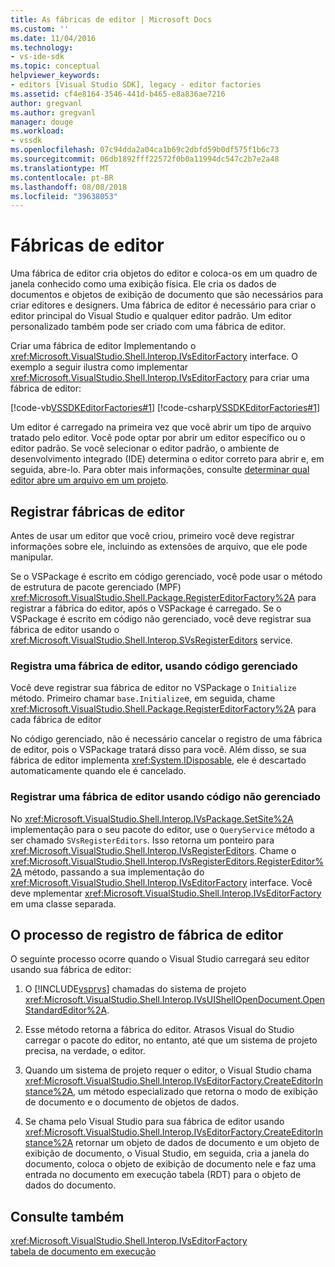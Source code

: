 ```yaml
---
title: As fábricas de editor | Microsoft Docs
ms.custom: ''
ms.date: 11/04/2016
ms.technology:
- vs-ide-sdk
ms.topic: conceptual
helpviewer_keywords:
- editors [Visual Studio SDK], legacy - editor factories
ms.assetid: cf4e8164-3546-441d-b465-e8a836ae7216
author: gregvanl
ms.author: gregvanl
manager: douge
ms.workload:
- vssdk
ms.openlocfilehash: 07c94dda2a04ca1b69c2dbfd59b0df575f1b6c73
ms.sourcegitcommit: 06db1892fff22572f0b0a11994dc547c2b7e2a48
ms.translationtype: MT
ms.contentlocale: pt-BR
ms.lasthandoff: 08/08/2018
ms.locfileid: "39638053"
---
```

# <a name="editor-factories"></a>Fábricas de editor
Uma fábrica de editor cria objetos do editor e coloca-os em um quadro de janela conhecido como uma exibição física. Ele cria os dados de documentos e objetos de exibição de documento que são necessários para criar editores e designers. Uma fábrica de editor é necessário para criar o editor principal do Visual Studio e qualquer editor padrão. Um editor personalizado também pode ser criado com uma fábrica de editor.  
  
 Criar uma fábrica de editor Implementando o <xref:Microsoft.VisualStudio.Shell.Interop.IVsEditorFactory> interface. O exemplo a seguir ilustra como implementar <xref:Microsoft.VisualStudio.Shell.Interop.IVsEditorFactory> para criar uma fábrica de editor:  
  
 [!code-vb[VSSDKEditorFactories#1](../extensibility/codesnippet/VisualBasic/editor-factories_1.vb)]
 [!code-csharp[VSSDKEditorFactories#1](../extensibility/codesnippet/CSharp/editor-factories_1.cs)]  
  
 Um editor é carregado na primeira vez que você abrir um tipo de arquivo tratado pelo editor. Você pode optar por abrir um editor específico ou o editor padrão. Se você selecionar o editor padrão, o ambiente de desenvolvimento integrado (IDE) determina o editor correto para abrir e, em seguida, abre-lo. Para obter mais informações, consulte [determinar qual editor abre um arquivo em um projeto](../extensibility/internals/determining-which-editor-opens-a-file-in-a-project.md).  
  
## <a name="register-editor-factories"></a>Registrar fábricas de editor  
 Antes de usar um editor que você criou, primeiro você deve registrar informações sobre ele, incluindo as extensões de arquivo, que ele pode manipular.  
  
 Se o VSPackage é escrito em código gerenciado, você pode usar o método de estrutura de pacote gerenciado (MPF) <xref:Microsoft.VisualStudio.Shell.Package.RegisterEditorFactory%2A> para registrar a fábrica do editor, após o VSPackage é carregado. Se o VSPackage é escrito em código não gerenciado, você deve registrar sua fábrica de editor usando o <xref:Microsoft.VisualStudio.Shell.Interop.SVsRegisterEditors> service.  
  
### <a name="register-an-editor-factory-by-using-managed-code"></a>Registra uma fábrica de editor, usando código gerenciado  
 Você deve registrar sua fábrica de editor no VSPackage o `Initialize` método. Primeiro chamar `base.Initialize`e, em seguida, chame <xref:Microsoft.VisualStudio.Shell.Package.RegisterEditorFactory%2A> para cada fábrica de editor  
  
 No código gerenciado, não é necessário cancelar o registro de uma fábrica de editor, pois o VSPackage tratará disso para você. Além disso, se sua fábrica de editor implementa <xref:System.IDisposable>, ele é descartado automaticamente quando ele é cancelado.  
  
### <a name="register-an-editor-factory-by-using-unmanaged-code"></a>Registrar uma fábrica de editor usando código não gerenciado  
 No <xref:Microsoft.VisualStudio.Shell.Interop.IVsPackage.SetSite%2A> implementação para o seu pacote do editor, use o `QueryService` método a ser chamado `SVsRegisterEditors`. Isso retorna um ponteiro para <xref:Microsoft.VisualStudio.Shell.Interop.IVsRegisterEditors>. Chame o <xref:Microsoft.VisualStudio.Shell.Interop.IVsRegisterEditors.RegisterEditor%2A> método, passando a sua implementação do <xref:Microsoft.VisualStudio.Shell.Interop.IVsEditorFactory> interface. Você deve mplementar <xref:Microsoft.VisualStudio.Shell.Interop.IVsEditorFactory> em uma classe separada.  
  
## <a name="the-editor-factory-registration-process"></a>O processo de registro de fábrica de editor  
 O seguinte processo ocorre quando o Visual Studio carregará seu editor usando sua fábrica de editor:  
  
1.  O [!INCLUDE[vsprvs](../code-quality/includes/vsprvs_md.md)] chamadas do sistema de projeto <xref:Microsoft.VisualStudio.Shell.Interop.IVsUIShellOpenDocument.OpenStandardEditor%2A>.  
  
2.  Esse método retorna a fábrica do editor. Atrasos Visual do Studio carregar o pacote do editor, no entanto, até que um sistema de projeto precisa, na verdade, o editor.  
  
3.  Quando um sistema de projeto requer o editor, o Visual Studio chama <xref:Microsoft.VisualStudio.Shell.Interop.IVsEditorFactory.CreateEditorInstance%2A>, um método especializado que retorna o modo de exibição de documento e o documento de objetos de dados.  
  
4.  Se chama pelo Visual Studio para sua fábrica de editor usando <xref:Microsoft.VisualStudio.Shell.Interop.IVsEditorFactory.CreateEditorInstance%2A> retornar um objeto de dados de documento e um objeto de exibição de documento, o Visual Studio, em seguida, cria a janela do documento, coloca o objeto de exibição de documento nele e faz uma entrada no documento em execução tabela (RDT) para o objeto de dados do documento.  
  
## <a name="see-also"></a>Consulte também  
 <xref:Microsoft.VisualStudio.Shell.Interop.IVsEditorFactory>   
 [tabela de documento em execução](../extensibility/internals/running-document-table.md)